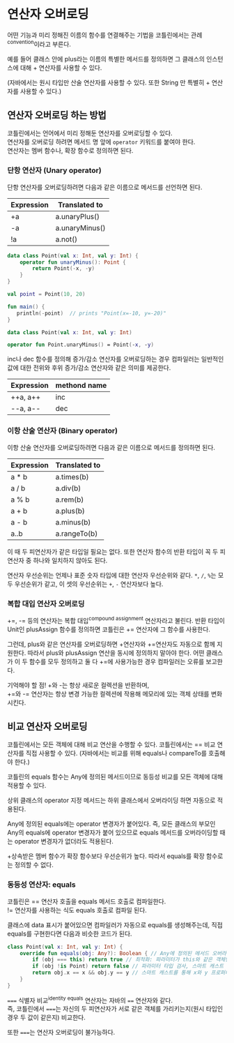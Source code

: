 # 연산자 오버로딩
어떤 기능과 미리 정해진 이름의 함수를 연결해주는 기법을 코틀린에서는 관례<sup>convention</sup>이라고 부른다.

예를 들어 클래스 안에 plus라는 이름의 특별한 메서드를 정의하면 그 클래스의 인스턴스에 대해 + 연산자를 사용할 수 있다.

(자바에서는 원시 타입만 산술 연산자를 사용할 수 있다. 
 또한 String 만 특별히 + 연산자를 사용할 수 있다.)


## 연산자 오버로딩 하는 방법
코틀린에서는 언어에서 미리 정해둔 연산자를 오버로딩할 수 있다.  
연산자를 오버로딩 하려면 메서드 명 앞에 `operator` 키워드를 붙여야 한다.  
연산자는 멤버 함수나, 확장 함수로 정의하면 된다.

### 단항 연산자 (Unary operator)
단항 연산자를 오버로딩하려면 다음과 같은 이름으로 메서드를 선언하면 된다.

| Expression | Translated to |
|----|----------|
| +a | a.unaryPlus() |
| -a | a.unaryMinus() |
| !a | a.not() |

```kotlin
data class Point(val x: Int, val y: Int) {
	operator fun unaryMinus(): Point {
		return Point(-x, -y)
	} 
}

val point = Point(10, 20)

fun main() {
   println(-point)  // prints "Point(x=-10, y=-20)"
}
```

```kotlin
data class Point(val x: Int, val y: Int)

operator fun Point.unaryMinus() = Point(-x, -y)
```

inc나 dec 함수를 정의해 증가/감소 연산자를 오버로딩하는 경우 컴파일러는 일반적인 값에 대한 전위와 후위 증가/감소 연산자와 같은 의미를 제공한다.

| Expression | methond name |
|----|----------|
| ++a, a++ | inc |
| --a, a-- | dec |


### 이항 산술 연산자 (Binary operator)
이항 산술 연산자를 오버로딩하려면 다음과 같은 이름으로 메서드를 정의하면 된다.

| Expression | Translated to |
|----|----------|
| a * b | a.times(b) |
| a / b | a.div(b) |
| a % b | a.rem(b) |
| a + b | a.plus(b) |
| a - b | a.minus(b) |
| a..b | a.rangeTo(b) |

이 때 두 피연산자가 같은 타입일 필요는 없다.
또한 연산자 함수의 반환 타입이 꼭 두 피연산자 중 하나와 일치하지 않아도 된다.

연산자 우선순위는 언제나 표준 숫자 타입에 대한 연산자 우선순위와 같다.
`*`, `/`, `%`는 모두 우선순위가 같고, 이 셋의 우선순위는 `+`, `-` 연산자보다 높다.

### 복합 대입 연산자 오버로딩
+=, -= 등의 연산자는 복합 대입<sup>compound assignment</sup> 연산자라고 불린다.
반환 타입이 Unit인 plusAssign 함수를 정의하면 코틀린은 += 연산자에 그 함수를 사용한다. 

그런데, plus와 같은 연산자를 오버로딩하면 +연산자와 +=연산자도 자동으로 함께 지원한다.
따라서 plus와 plusAssign 연산을 동시에 정의하지 말아야 한다.
어떤 클래스가 이 두 함수를 모두 정의하고 둘 다 +=에 사용가능한 경우 컴파일러는 오류를 보고한다.

기억해야 할 점!
+와 -는 항상 새로운 컬렉션을 반환하며,  
+=와 -= 연산자는 항상 변경 가능한 컬렉션에 작용해 메모리에 있는 객체 상태를 변화시킨다.

## 비교 연산자 오버로딩
코틀린에서는 모든 객체에 대해 비교 연산을 수행할 수 있다.
코틀린에서는 == 비교 연산자를 직접 사용할 수 있다. 
(자바에서는 비교를 위해 equals나 compareTo를 호출해야 한다.)

 코틀린의 equals 함수는 Any에 정의된 메서드이므로 동등성 비교를 모든 객체에 대해 적용할 수 있다.

상위 클래스의 operator 지정 메서드는 하위 클래스에서 오버라이딩 하면 자동으로 적용된다.   

Any에 정의된 equals에는 operator 변경자가 붙어있다.
즉, 모든 클래스의 부모인 Any의 equals에 operator 변경자가 붙어 있으므로 equals 메서드를 오버라이딩할 때는 operator 변경자가 없더라도 적용된다.

+상속받은 멤버 함수가 확장 함수보다 우선순위가 높다. 따라서 equals를 확장 함수로는 정의할 수 없다.


### 동등성 연산자: equals
코틀린은 == 연산자 호출을 equals 메서드 호출로 컴파일한다.  
!= 연산자를 사용하는 식도 equals 호출로 컴파일 된다.  

클래스에 data 표시가 붙어있으면 컴파일러가 자동으로 equals를 생성해주는데, 직접 equals를 구현한다면 다음과 비슷한 코드가 된다.  
```kotlin
class Point(val x: Int, val y: Int) {  
	override fun equals(obj: Any?): Boolean { // Any에 정의된 메서드 오버라이딩
		if (obj === this) return true // 최적화: 파라미터가 this와 같은 객체면 바로 반환
		if (obj !is Point) return false // 파라미터 타입 검사, 스마트 캐스트 
		return obj.x == x && obj.y == y // 스마트 캐스트를 통해 x와 y 프로퍼티에 접근
	}
}
```

`===` 식별자 비교<sup>identity equals</sup> 연산자는 자바의 `==` 연산자와 같다.  
즉, 코틀린에서 `===`는 자신의 두 피연산자가 서로 같은 객체를 가리키는지(원시 타입인 경우 두 값이 같은지) 비교한다.  

또한 `===`는 연산자 오버로딩이 불가능하다.  []()